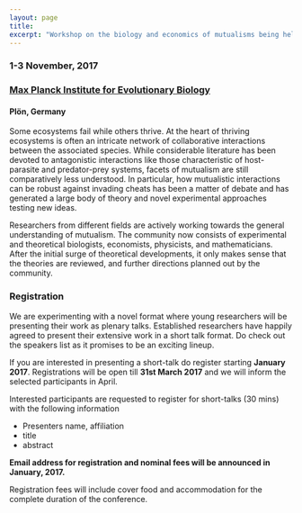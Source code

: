 ```yaml
---
layout: page
title:
excerpt: "Workshop on the biology and economics of mutualisms being held at the Max Planck Institute for Evolutionary Biology"
---
```


### 1-3 November, 2017

### [Max Planck Institute for Evolutionary Biology](http://www.evolbio.mpg.de)

#### Plön, Germany ####


Some ecosystems fail while others thrive.
At the heart of thriving ecosystems is often an intricate network of collaborative interactions between the associated species. While considerable literature has been devoted to antagonistic interactions like those characteristic of host-parasite and predator-prey systems, facets of mutualism are still comparatively less understood.
In particular, how mutualistic interactions can be robust against invading cheats has been a matter of debate and has generated a large body of theory and novel experimental approaches testing new ideas.

Researchers from different fields are actively working towards the general understanding of mutualism. The community now consists of experimental and theoretical biologists, economists, physicists, and mathematicians. After the initial surge of theoretical developments, it only makes sense that the theories are reviewed, and further directions planned out by the community.



### Registration

We are experimenting with a novel format where young researchers will be presenting their work as plenary talks.
Established researchers have happily agreed to present their extensive work in a short talk format.
Do check out the speakers list as it promises to be an exciting lineup.

If you are interested in presenting a short-talk do register starting **January 2017**.
Registrations will be open till **31st March 2017** and we will inform the selected participants in April.

Interested participants are requested to register for short-talks (30 mins) with the following information

- Presenters name, affiliation
- title
- abstract

**Email address for registration and nominal fees will be announced in January, 2017.**

Registration fees will include cover food and accommodation for the complete duration of the conference.
